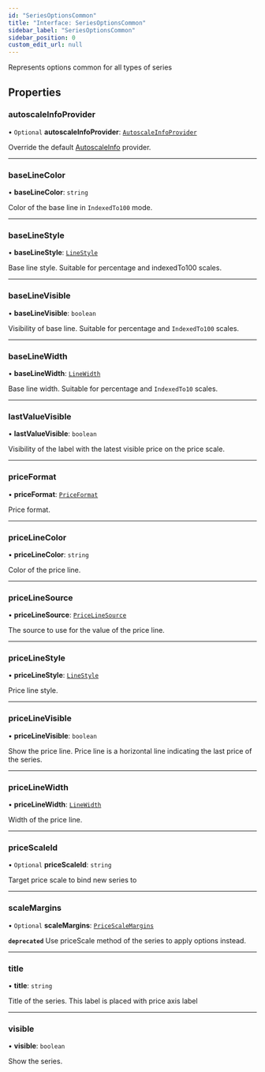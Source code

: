 ```yaml
---
id: "SeriesOptionsCommon"
title: "Interface: SeriesOptionsCommon"
sidebar_label: "SeriesOptionsCommon"
sidebar_position: 0
custom_edit_url: null
---
```


Represents options common for all types of series

## Properties

### autoscaleInfoProvider

• `Optional` **autoscaleInfoProvider**: [`AutoscaleInfoProvider`](../#autoscaleinfoprovider)

Override the default [AutoscaleInfo](AutoscaleInfo) provider.

___

### baseLineColor

• **baseLineColor**: `string`

Color of the base line in `IndexedTo100` mode.

___

### baseLineStyle

• **baseLineStyle**: [`LineStyle`](../enums/LineStyle)

Base line style. Suitable for percentage and indexedTo100 scales.

___

### baseLineVisible

• **baseLineVisible**: `boolean`

Visibility of base line. Suitable for percentage and `IndexedTo100` scales.

___

### baseLineWidth

• **baseLineWidth**: [`LineWidth`](../#linewidth)

Base line width. Suitable for percentage and `IndexedTo10` scales.

___

### lastValueVisible

• **lastValueVisible**: `boolean`

Visibility of the label with the latest visible price on the price scale.

___

### priceFormat

• **priceFormat**: [`PriceFormat`](../#priceformat)

Price format.

___

### priceLineColor

• **priceLineColor**: `string`

Color of the price line.

___

### priceLineSource

• **priceLineSource**: [`PriceLineSource`](../enums/PriceLineSource)

The source to use for the value of the price line.

___

### priceLineStyle

• **priceLineStyle**: [`LineStyle`](../enums/LineStyle)

Price line style.

___

### priceLineVisible

• **priceLineVisible**: `boolean`

Show the price line. Price line is a horizontal line indicating the last price of the series.

___

### priceLineWidth

• **priceLineWidth**: [`LineWidth`](../#linewidth)

Width of the price line.

___

### priceScaleId

• `Optional` **priceScaleId**: `string`

Target price scale to bind new series to

___

### scaleMargins

• `Optional` **scaleMargins**: [`PriceScaleMargins`](PriceScaleMargins)

**`deprecated`** Use priceScale method of the series to apply options instead.

___

### title

• **title**: `string`

Title of the series. This label is placed with price axis label

___

### visible

• **visible**: `boolean`

Show the series.
